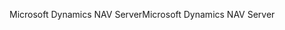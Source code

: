 <span data-ttu-id="c9bc2-101">Microsoft Dynamics NAV Server</span><span class="sxs-lookup"><span data-stu-id="c9bc2-101">Microsoft Dynamics NAV Server</span></span>